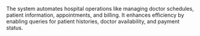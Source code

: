 The system automates hospital operations like managing doctor schedules, patient information, appointments, and billing.
It enhances efficiency by enabling queries for patient histories, doctor availability, and payment status.
